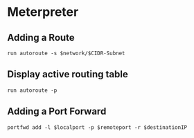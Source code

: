 # Meterpreter

## Adding a Route

``` run autoroute -s $network/$CIDR-Subnet ```

## Display active routing table

``` run autoroute -p ```

## Adding a Port Forward

``` portfwd add -l $localport -p $remoteport -r $destinationIP ```
